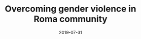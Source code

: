 ---
title: "Overcoming gender violence in Roma community"
collection: publications
permalink: /publication/2019-07-31-overcoming-gender-violence-in-roma-community
date: 2019-07-31
venue: "Departament of BusinessDepartment of Sociology"
citation: 'Teresa Sordé (coordinator), Amador, J., & Morlà-Folch, T. (2020). Superació de la violencia de gènere en el poble gitano [Overcoming gender violence in Roma community]. Generalitat de Catalunya. Autonomous University of Barcelona.'
category: 'report'
---